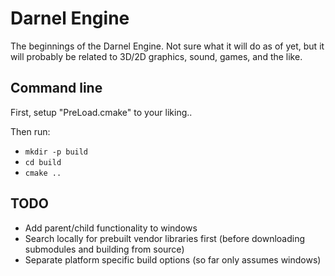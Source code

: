 # Darnel Engine

The beginnings of the Darnel Engine. Not sure what it will do as of yet, but it will probably be related to 3D/2D graphics, sound, games, and the like.


## Command line

First, setup "PreLoad.cmake" to your liking..

Then run:
- `mkdir -p build`
- `cd build`
- `cmake ..`


## TODO
- Add parent/child functionality to windows
- Search locally for prebuilt vendor libraries first (before downloading submodules and building from source)
- Separate platform specific build options (so far only assumes windows)
